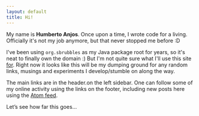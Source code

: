 ```yaml
---
layout: default
title: Hi!
---
```


My name is **Humberto Anjos**. Once upon a time, I wrote code for a living. Officially it's not my job anymore, but that never stopped me before :D 

I've been using `org.sbrubbles` as my Java package root for years, so it's neat to finally own the domain :) But I'm not quite sure what I'll use this site [for](http://wiki.c2.com/?EndingWithaPreposition). Right now it looks like this will be my dumping ground for any random links, musings and experiments I develop/stumble on along the way.

The main links are <span class='only-sm'>in the header.</span><span class='only-md'>on the left sidebar.</span> One can follow some of my online activity using the links on the footer, including new posts here using the [Atom feed](/feed.xml).

Let’s see how far this goes...
